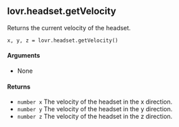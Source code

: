 lovr.headset.getVelocity
---

Returns the current velocity of the headset.

    x, y, z = lovr.headset.getVelocity()

#### Arguments

- None

#### Returns

- `number x` The velocity of the headset in the x direction.
- `number y` The velocity of the headset in the y direction.
- `number z` The velocity of the headset in the z direction.
